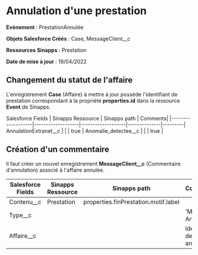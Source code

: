 #  Annulation d'une prestation

**Evènement** : PrestationAnnulée

**Objets Salesforce Créés** : Case, MessageClient__c

**Ressources Sinapps** : Prestation

**Date de mise à jour** : 19/04/2022


## Changement du statut de l'affaire

L'enregistrement **Case** (Affaire) à mettre à jour possède l'identifiant de prestation correspondant à la propriété **properties.id** dans la ressource **Event** de Sinapps.

Salesforce Fields | Sinapps Ressource | Sinapps path | Comments|
|-------------------|-------------------|-------------------|--------------|---------|
AnnulationExtranet__c |  |  | true |
Anomalie_detectee__c |  |  | true |

## Création d'un commentaire

Il faut créer un nouvel enregistrement **MessageClient__c** (Commentaire d'annulation) associé à l'affaire annulée.

| Salesforce Fields | Sinapps Ressource | Sinapps path | Comments|
|-------------------|-------------------|--------------|---------|
| Contenu__c | Prestation | properties.finPrestation.motif.label |  |
| Type__c |  | | 'Mission Annulée' |
| Affaire__c |  |  | Identifiant de l'affaire annulée |